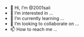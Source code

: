 - 👋 Hi, I’m @2001saii
- 👀 I’m interested in ...
- 🌱 I’m currently learning ...
- 💞️ I’m looking to collaborate on ...
- 📫 How to reach me ...

<!---
2001saii/2001saii is a ✨ special ✨ repository because its `README.md` (this file) appears on your GitHub profile.
You can click the Preview link to take a look at your changes.
--->
